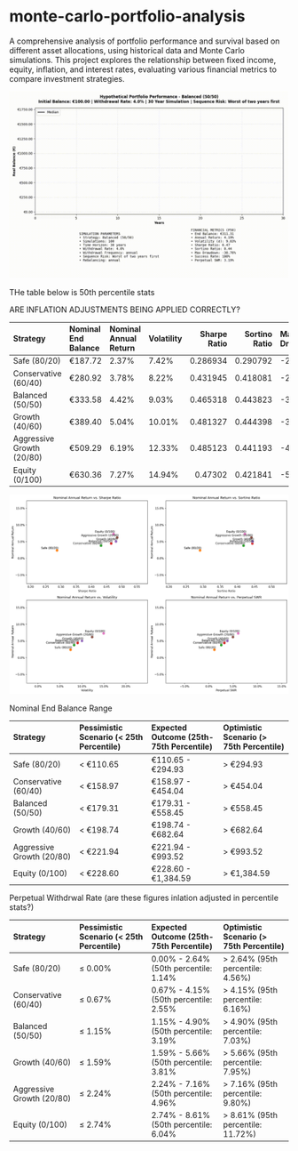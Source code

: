 # monte-carlo-portfolio-analysis
A comprehensive analysis of portfolio performance and survival based on different asset allocations, using historical data and Monte Carlo simulations. This project explores the relationship between fixed income, equity, inflation, and interest rates, evaluating various financial metrics to compare investment strategies.



![alt text](portfolio_simulation_concurrent_Balanced_100sims_30years.gif "Title")






THe table below is 50th percentile stats

ARE INFLATION ADJUSTMENTS BEING APPLIED CORRECTLY?

| Strategy                  | Nominal End Balance   | Nominal Annual Return   | Volatility   |   Sharpe Ratio |   Sortino Ratio | Max Drawdown   | Perpetual SWR   |
|:--------------------------|:----------------------|:------------------------|:-------------|---------------:|----------------:|:---------------|:----------------|
| Safe (80/20)              | €187.72               | 2.37%                   | 7.42%        |       0.286934 |        0.290792 | -25.81%        | 1.14%           |
| Conservative (60/40)      | €280.92               | 3.78%                   | 8.22%        |       0.431945 |        0.418081 | -27.64%        | 2.55%           |
| Balanced (50/50)          | €333.58               | 4.42%                   | 9.03%        |       0.465318 |        0.443823 | -30.76%        | 3.19%           |
| Growth (40/60)            | €389.40               | 5.04%                   | 10.01%       |       0.481327 |        0.444398 | -34.40%        | 3.81%           |
| Aggressive Growth (20/80) | €509.29               | 6.19%                   | 12.33%       |       0.485123 |        0.441193 | -42.78%        | 4.96%           |
| Equity (0/100)            | €630.36               | 7.27%                   | 14.94%       |       0.47302  |        0.421841 | -51.09%        | 6.04%           |

![alt text](financial_metrics_comparison.png "Title")



Nominal End Balance Range

| Strategy                  | Pessimistic Scenario (< 25th Percentile)   | Expected Outcome (25th-75th Percentile)   | Optimistic Scenario (> 75th Percentile)   |
|:--------------------------|:-------------------------------------------|:------------------------------------------|:------------------------------------------|
| Safe (80/20)              | < €110.65                                  | €110.65 - €294.93                         | > €294.93                                 |
| Conservative (60/40)      | < €158.97                                  | €158.97 - €454.04                         | > €454.04                                 |
| Balanced (50/50)          | < €179.31                                  | €179.31 - €558.45                         | > €558.45                                 |
| Growth (40/60)            | < €198.74                                  | €198.74 - €682.64                         | > €682.64                                 |
| Aggressive Growth (20/80) | < €221.94                                  | €221.94 - €993.52                         | > €993.52                                 |
| Equity (0/100)            | < €228.60                                  | €228.60 - €1,384.59                       | > €1,384.59                               |

Perpetual Withdrwal Rate (are these figures inlation adjusted in percentile stats?)

| Strategy                  | Pessimistic Scenario (< 25th Percentile)   | Expected Outcome (25th-75th Percentile)   | Optimistic Scenario (> 75th Percentile)   |
|:--------------------------|:-------------------------------------------|:------------------------------------------|:------------------------------------------|
| Safe (80/20)              | ≤ 0.00%                                    | 0.00% - 2.64% (50th percentile: 1.14%     | > 2.64% (95th percentile: 4.56%)          |
| Conservative (60/40)      | ≤ 0.67%                                    | 0.67% - 4.15% (50th percentile: 2.55%     | > 4.15% (95th percentile: 6.16%)          |
| Balanced (50/50)          | ≤ 1.15%                                    | 1.15% - 4.90% (50th percentile: 3.19%     | > 4.90% (95th percentile: 7.03%)          |
| Growth (40/60)            | ≤ 1.59%                                    | 1.59% - 5.66% (50th percentile: 3.81%     | > 5.66% (95th percentile: 7.95%)          |
| Aggressive Growth (20/80) | ≤ 2.24%                                    | 2.24% - 7.16% (50th percentile: 4.96%     | > 7.16% (95th percentile: 9.80%)          |
| Equity (0/100)            | ≤ 2.74%                                    | 2.74% - 8.61% (50th percentile: 6.04%     | > 8.61% (95th percentile: 11.72%)         |
